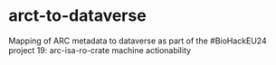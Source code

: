 # arct-to-dataverse
Mapping of ARC metadata to dataverse as part of the #BioHackEU24 project 19: arc-isa-ro-crate machine actionability
